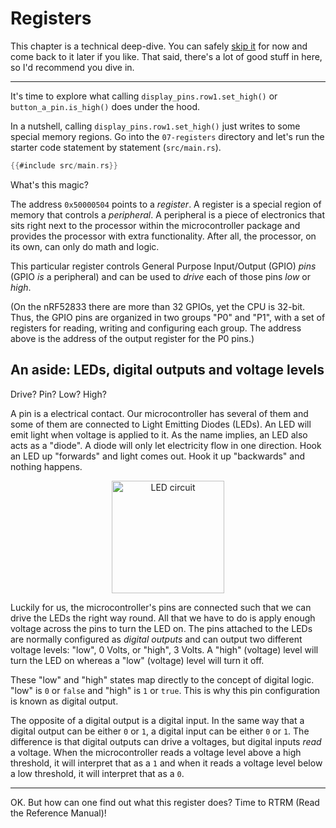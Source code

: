 # Registers

This chapter is a technical deep-dive. You can safely [skip it] for now and come back to it later if
you like. That said, there's a lot of good stuff in here, so I'd recommend you dive in.

[skip it]: ../10-serial-communication/index.html

-----

It's time to explore what calling `display_pins.row1.set_high()` or `button_a_pin.is_high()` does under the hood.

In a nutshell, calling `display_pins.row1.set_high()` just writes to some special memory regions. Go into the `07-registers` directory
and let's run the starter code statement by statement (`src/main.rs`).

``` rust
{{#include src/main.rs}}
```

What's this magic?

The address `0x50000504` points to a *register*. A register is a special region of memory that
controls a *peripheral*. A peripheral is a piece of electronics that sits right next to the
processor within the microcontroller package and provides the processor with extra functionality.
After all, the processor, on its own, can only do math and logic.

This particular register controls General Purpose Input/Output (GPIO) *pins* (GPIO *is* a
peripheral) and can be used to *drive* each of those pins
*low* or *high*. 

(On the nRF52833 there are more than 32
GPIOs, yet the CPU is 32-bit. Thus, the GPIO
pins are organized in two groups "P0" and "P1", with a set of registers
for reading, writing and configuring each group. The address
above is the address of the output register for the P0 pins.)

## An aside: LEDs, digital outputs and voltage levels

Drive? Pin? Low? High?

A pin is a electrical contact. Our microcontroller has several of them and some of them are
connected to Light Emitting Diodes (LEDs). An LED will emit light when voltage is applied to it.  As
the name implies, an LED also acts as a "diode". A diode will only let electricity flow in one
direction. Hook an LED up "forwards" and light comes out. Hook it up "backwards" and nothing
happens.

<p align="center">
<img class="white_bg" height="180" title="LED circuit" src="https://upload.wikimedia.org/wikipedia/commons/c/c9/LED_circuit.svg" />
</p>

Luckily for us, the microcontroller's pins are connected such that we can drive the LEDs the right
way round. All that we have to do is apply enough voltage across the pins to turn the LED on. The
pins attached to the LEDs are normally configured as *digital outputs* and can output two different
voltage levels: "low", 0 Volts, or "high", 3 Volts. A "high" (voltage) level will turn the LED on
whereas a "low" (voltage) level will turn it off.

These "low" and "high" states map directly to the concept of digital logic. "low" is `0` or `false`
and "high" is `1` or `true`. This is why this pin configuration is known as digital output.

The opposite of a digital output is a digital input.  In the same way that a digital output can be either `0` or `1`, a digital input can be either `0` or `1`.  The difference is that digital outputs can drive a voltages, but digital inputs *read* a voltage.  When the microcontroller reads a voltage level above a high threshold, it will interpret that as a `1` and when it reads a voltage level below a low threshold, it will interpret that as a `0`. 

-----

OK. But how can one find out what this register does? Time to RTRM (Read the Reference Manual)!
